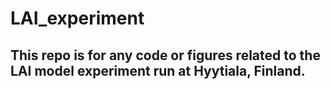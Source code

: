 # LAI_experiment
## This repo is for any code or figures related to the LAI model experiment run at Hyytiala, Finland. 
